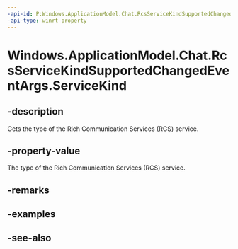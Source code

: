 ```yaml
---
-api-id: P:Windows.ApplicationModel.Chat.RcsServiceKindSupportedChangedEventArgs.ServiceKind
-api-type: winrt property
---
```


<!-- Property syntax
public Windows.ApplicationModel.Chat.RcsServiceKind ServiceKind { get; }
-->

# Windows.ApplicationModel.Chat.RcsServiceKindSupportedChangedEventArgs.ServiceKind

## -description
Gets the type of the Rich Communication Services (RCS) service.

## -property-value
The type of the Rich Communication Services (RCS) service.

## -remarks

## -examples

## -see-also
